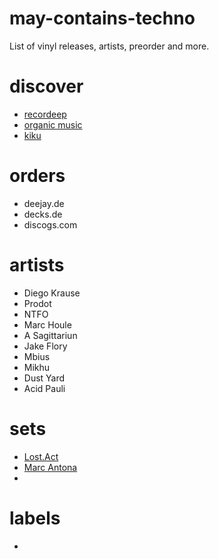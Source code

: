 # may-contains-techno
List of vinyl releases, artists, preorder and more.

# discover
* [recordeep](https://soundcloud.com/recordeep-mag)
* [organic music](https://soundcloud.com/organic-music)
* [kiku](https://soundcloud.com/kikumusic)

# orders
* deejay.de
* decks.de
* discogs.com

# artists
* Diego Krause
* Prodot
* NTFO
* Marc Houle
* A Sagittariun
* Jake Flory
* Mbius
* Mikhu
* Dust Yard
* Acid Pauli

# sets
* [Lost.Act](https://soundcloud.com/sanchez-thursdays/lostact-sanchez-thursdays-17012019)
* [Marc Antona](https://soundcloud.com/robot-heart/marc_antona_robot_heart_burning_man_2019)
* 

# labels
* 
